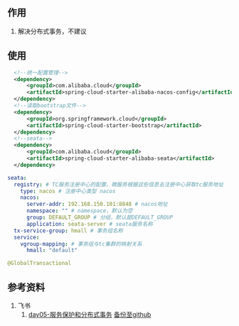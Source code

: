 ## 作用
1. 解决分布式事务，不建议

## 使用
``` xml
  <!--统一配置管理-->
  <dependency>
      <groupId>com.alibaba.cloud</groupId>
      <artifactId>spring-cloud-starter-alibaba-nacos-config</artifactId>
  </dependency>
  <!--读取bootstrap文件-->
  <dependency>
      <groupId>org.springframework.cloud</groupId>
      <artifactId>spring-cloud-starter-bootstrap</artifactId>
  </dependency>
  <!--seata-->
  <dependency>
      <groupId>com.alibaba.cloud</groupId>
      <artifactId>spring-cloud-starter-alibaba-seata</artifactId>
  </dependency>
```
```yaml
seata:
  registry: # TC服务注册中心的配置，微服务根据这些信息去注册中心获取tc服务地址
    type: nacos # 注册中心类型 nacos
    nacos:
      server-addr: 192.168.150.101:8848 # nacos地址
      namespace: "" # namespace，默认为空
      group: DEFAULT_GROUP # 分组，默认是DEFAULT_GROUP
      application: seata-server # seata服务名称
  tx-service-group: hmall # 事务组名称
  service:
    vgroup-mapping: # 事务组与tc集群的映射关系
      hmall: "default"
```
``` java
@GlobalTransactional
```

## 参考资料
1. 飞书
    1. [day05-服务保护和分布式事务](https://b11et3un53m.feishu.cn/wiki/QfVrw3sZvihmnPkmALYcUHIDnff) [备份至github](https://github.com/githcc/webpage_self_markdown/blob/main/%E9%A3%9E%E4%B9%A6/%E5%BE%AE%E6%9C%8D%E5%8A%A1%E6%A1%86%E6%9E%B6/day05-%E6%9C%8D%E5%8A%A1%E4%BF%9D%E6%8A%A4%E5%92%8C%E5%88%86%E5%B8%83%E5%BC%8F%E4%BA%8B%E5%8A%A1/README.md)

